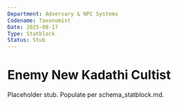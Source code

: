 ```yaml
---
Department: Adversary & NPC Systems
Codename: Taxonomist
Date: 2025-08-17
Type: Statblock
Status: Stub
---
```


# Enemy New Kadathi Cultist
Placeholder stub. Populate per schema_statblock.md.
